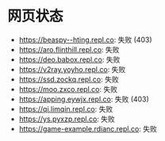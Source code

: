 # 网页状态
- https://beaspy--hting.repl.co: 失败 (403)
- https://aro.flinthill.repl.co: 失败
- https://deo.babox.repl.co: 失败
- https://v2ray.yoyho.repl.co: 失败
- https://ssd.zockq.repl.co: 失败
- https://moo.zxco.repl.co: 失败
- https://apping.eywjx.repl.co: 失败 (403)
- https://qi.limqin.repl.co: 失败
- https://ys.pyxzp.repl.co: 失败
- https://game-example.rdianc.repl.co: 失败

